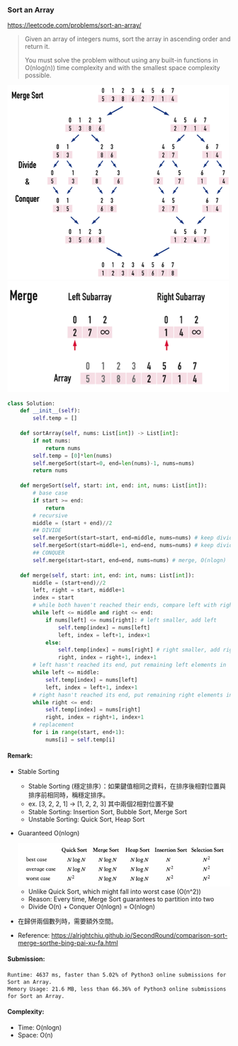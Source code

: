 ### Sort an Array
https://leetcode.com/problems/sort-an-array/
>Given an array of integers nums, sort the array in ascending order and return it.
>
>You must solve the problem without using any built-in functions in O(nlog(n)) time complexity and with the smallest space complexity possible.

<img src="../images/912_MergeSort_1.png" width="500px" />
<img src="../images/912_MergeSort_2.png" width="500px" />

```python
class Solution:
    def __init__(self):
        self.temp = []
        
    def sortArray(self, nums: List[int]) -> List[int]:
        if not nums:
            return nums
        self.temp = [0]*len(nums)
        self.mergeSort(start=0, end=len(nums)-1, nums=nums)
        return nums
    
    def mergeSort(self, start: int, end: int, nums: List[int]):
        # base case
        if start >= end:
            return
        # recursive
        middle = (start + end)//2
        ## DIVIDE
        self.mergeSort(start=start, end=middle, nums=nums) # keep dividing left array, O(n)
        self.mergeSort(start=middle+1, end=end, nums=nums) # keep dividing right array, O(n)
        ## CONQUER
        self.merge(start=start, end=end, nums=nums) # merge, O(nlogn)
        
    def merge(self, start: int, end: int, nums: List[int]):
        middle = (start+end)//2
        left, right = start, middle+1
        index = start
        # while both haven't reached their ends, compare left with right
        while left <= middle and right <= end: 
            if nums[left] <= nums[right]: # left smaller, add left
                self.temp[index] = nums[left]
                left, index = left+1, index+1
            else:
                self.temp[index] = nums[right] # right smaller, add right
                right, index = right+1, index+1
        # left hasn't reached its end, put remaining left elements in
        while left <= middle:
            self.temp[index] = nums[left]
            left, index = left+1, index+1
        # right hasn't reached its end, put remaining right elements in
        while right <= end:
            self.temp[index] = nums[right]
            right, index = right+1, index+1
        # replacement
        for i in range(start, end+1):
            nums[i] = self.temp[i]
```
#### Remark:
- Stable Sorting
  - Stable Sorting (穩定排序）：如果鍵值相同之資料，在排序後相對位置與排序前相同時，稱穩定排序。 
  - ex. [3, 2, 2, 1] -> [1, 2, 2, 3] 其中兩個2相對位置不變
  - Stable Sorting: Insertion Sort, Bubble Sort, Merge Sort
  - Unstable Sorting: Quick Sort, Heap Sort
- Guaranteed O(nlogn)

  <img src="../images/912_Sort_Table.png" width="500px" />

  - Unlike Quick Sort, which might fall into worst case (O(n^2))
  - Reason: Every time, Merge Sort guarantees to partition into two
  - Divide O(n) + Conquer O(nlogn) = O(nlogn)
- 在歸併兩個數列時，需要額外空間。
- Reference: https://alrightchiu.github.io/SecondRound/comparison-sort-merge-sorthe-bing-pai-xu-fa.html
#### Submission:
```
Runtime: 4637 ms, faster than 5.02% of Python3 online submissions for Sort an Array.
Memory Usage: 21.6 MB, less than 66.36% of Python3 online submissions for Sort an Array.
```
#### Complexity:
- Time: O(nlogn)
- Space: O(n)
